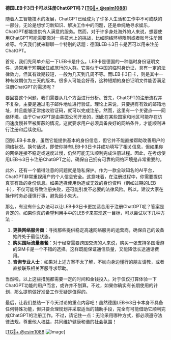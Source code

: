 **德国LEB卡3日卡可以注册ChatGPT吗？[[TG💪+ @esim1088](https://t.me/s/esim1088)]**

随着人工智能技术的发展，ChatGPT已经成为了许多人生活和工作中不可或缺的一部分。无论是想学习新知识、解决工作中的问题，还是单纯地寻求娱乐，ChatGPT都能提供令人满意的服务。然而，对于许多身处海外的人来说，想要使用ChatGPT可能需要面对一些技术上的挑战，比如网络环境限制或者账号注册困难等。今天我们就来聊聊一个特别的话题：德国LEB卡3日卡是否可以用来注册ChatGPT。

首先，我们先简单介绍一下LEB卡是什么。LEB卡是德国的一种临时身份证明文件，通常用于短期居住或旅行的人群。它类似于中国的临时身份证，具有一定的法律效力，但其有效期较短，一般为几天到几周不等。而LEB卡3日卡，则是其中一种有效期仅为三天的版本。很多人可能会好奇，这种短期的身份证明文件能否满足注册ChatGPT的需求呢？

要回答这个问题，我们需要从几个方面进行分析。首先，ChatGPT的注册流程并不复杂，主要是通过电子邮件地址进行验证。理论上来说，只要拥有有效的邮箱地址，并且能够正常接收验证码，就可以完成注册。然而，这里有一个关键点——网络环境。由于ChatGPT是由美国公司开发的，因此在某些国家和地区可能存在访问速度慢甚至被屏蔽的情况。这就要求用户必须具备良好的网络条件，才能顺利进行注册和后续使用。

回到LEB卡本身，虽然它能提供基本的身份信息，但它并不能直接帮助改善用户的网络状况。换句话说，即使你持有LEB卡3日卡并成功填写了相关信息，但如果你的网络连接不稳定或速度过慢，仍然可能无法顺利完成注册过程。因此，在考虑使用LEB卡3日卡注册ChatGPT之前，确保自己拥有可靠的网络环境是非常重要的。

此外，还有一个值得注意的问题就是隐私保护。作为一款全球知名的AI平台，ChatGPT非常重视用户的个人信息安全。这意味着，在注册过程中，你需要提供真实有效的身份信息。如果选择使用伪造或无效的身份资料（例如过期的LEB卡），不仅可能导致注册失败，还可能引发不必要的法律风险。所以，建议大家在操作时务必谨慎行事，避免因小失大。

那么，有没有什么办法可以让LEB卡3日卡更加适合用于注册ChatGPT呢？答案是肯定的。如果你真的希望利用手中的LEB卡来实现这一目标，可以尝试以下几种方法：

1. **更换网络服务商**：寻找那些提供稳定高速网络服务的运营商，确保自己的设备始终处于最佳状态。
2. **购买国际流量套餐**：对于经常需要跨国交流的人来说，购买一张支持多国漫游的SIM卡是一个不错的选择。这样既能保证通信质量，又能降低长途通话费用。
3. **咨询专业人士**：如果对上述方案不太了解，不妨向身边懂行的朋友请教，或者直接联系相关客服寻求帮助。

当然啦，以上这些措施都需要一定的时间和金钱投入。对于仅仅打算体验一下ChatGPT功能的用户而言，或许并不划算。不过，如果你确实有长期使用的计划，那么提前做好准备工作无疑是值得的。

最后，让我们总结一下今天讨论的重点内容吧！虽然德国LEB卡3日卡本身不具备任何特殊功能，但只要合理规划并采取适当的辅助手段，完全有可能借助它顺利完成ChatGPT的注册工作。不过，请记住一点：无论采用哪种方式，都必须遵守法律法规，尊重他人权益，共同维护健康和谐的社会氛围！

[[TG💪+ @esim1088](https://t.me/s/esim1088) ![Image](https://i.postimg.cc/4NQfJmqS/Snipaste-2025-05-13-00-14-12.png)]